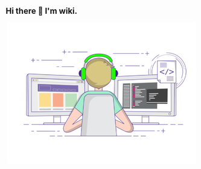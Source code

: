 
## Hi there 👋  I'm wiki.

<img align="right" alt="GIF" src="https://raw.githubusercontent.com/devSouvik/devSouvik/master/gif3.gif" width="500" />
